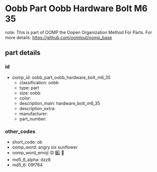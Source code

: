 # Oobb Part Oobb Hardware Bolt M6 35  

note: This is part of OOMP the Oopen Organization Method For Parts. For more details: https://github.com/oomlout/oomp_base

##  part details





### id
* oomp_id: oobb_part_oobb_hardware_bolt_m6_35
  * classification: oobb
  * type: part
  * size: oobb
  * color: 
  * description_main: hardware_bolt_m6_35
  * description_extra: 
  * manufacturer: 
  * part_number: 

### other_codes
* short_code: ob
* oomp_word: angry six sunflower
* oomp_word_emoji :angry: :six: :sunflower:
* md5_6_alpha: dzz8
* md5_6: 09f764